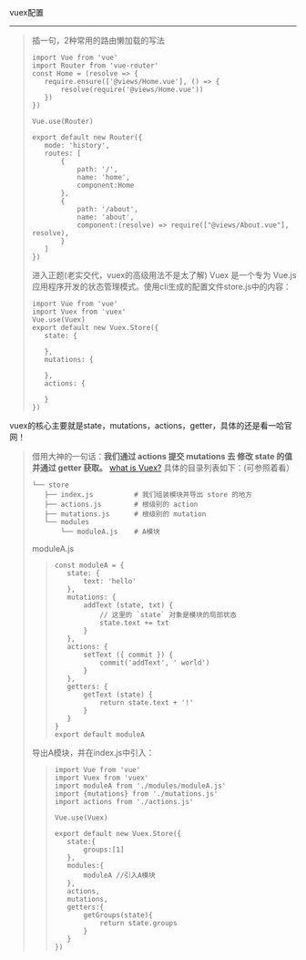 vuex配置
***
>插一句，2种常用的路由懒加载的写法
>```
>import Vue from 'vue'
>import Router from 'vue-router'
>const Home = (resolve => {
>    require.ensure(['@views/Home.vue'], () => {
>        resolve(require('@views/Home.vue'))
>    })
>})
>
>Vue.use(Router)
>
>export default new Router({
>    mode: 'history',
>    routes: [
>        {
>            path: '/',
>            name: 'home',
>            component:Home
>        },
>        {
>            path: '/about',
>            name: 'about',
>            component:(resolve) => require(["@views/About.vue"], resolve),
>        }
>    ]
>})
>```
>进入正题(老实交代，vuex的高级用法不是太了解)
>Vuex 是一个专为 Vue.js 应用程序开发的状态管理模式。使用cli生成的配置文件store.js中的内容：
>```
>import Vue from 'vue'
>import Vuex from 'vuex'
>Vue.use(Vuex)
>export default new Vuex.Store({
>    state: {
>
>    },
>    mutations: {
>
>    },
>    actions: {
>
>    }
>})
>```
vuex的核心主要就是state，mutations，actions，getter，具体的还是看一哈官网！
>借用大神的一句话：**我们通过 actions 提交 mutations 去 修改 state 的值并通过 getter 获取。**
>[what is Vuex?](https://vuex.vuejs.org/zh/)
>具体的目录列表如下：(可参照着看）
>```
>└── store
>    ├── index.js          # 我们组装模块并导出 store 的地方
>    ├── actions.js        # 根级别的 action
>    ├── mutations.js      # 根级别的 mutation
>    └── modules
>        └── moduleA.js    # A模块
>```
>moduleA.js
>>```
>>const moduleA = {
>>    state: {
>>        text: 'hello'
>>    },
>>    mutations: {
>>        addText (state, txt) {
>>            // 这里的 `state` 对象是模块的局部状态
>>            state.text += txt
>>        }
>>    },
>>    actions: {
>>        setText ({ commit }) {
>>            commit('addText', ' world')
>>        }
>>    },
>>    getters: {
>>        getText (state) {
>>            return state.text + '!'
>>        }
>>    }
>>}
>>export default moduleA
>>```
>导出A模块，并在index.js中引入：
>>```
>>import Vue from 'vue'
>>import Vuex from 'vuex'
>>import moduleA from './modules/moduleA.js'
>>import {mutations} from './mutations.js'
>>import actions from './actions.js'
>>
>>Vue.use(Vuex)
>>
>>export default new Vuex.Store({
>>    state:{
>>        groups:[1]
>>    },
>>    modules:{
>>        moduleA //引入A模块
>>    },
>>    actions,
>>    mutations,
>>    getters:{
>>        getGroups(state){
>>            return state.groups
>>        }
>>    }
>>})
>>```
